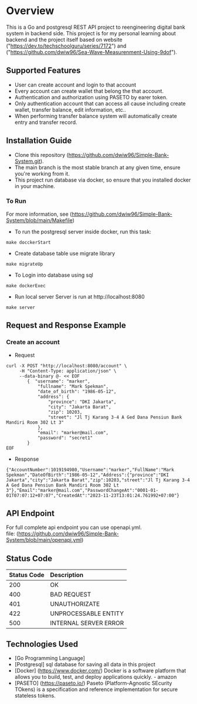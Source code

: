 # Overview
This is a Go and postgresql REST API project to reengineering digital bank system in backend side.
This project is for my personal learning about backend and the project itself based on website ("https://dev.to/techschoolguru/series/7172") and ("https://github.com/dwiw96/Sea-Wave-Measurenment-Using-9dof").

## Supported Features
* User can create account and login to that account
* Every account can create wallet that belong the that account.
* Authentication and authorization using PASETO by earer token.
* Only authentication account that can access all cause including create wallet, transfer balance, edit information, etc..
* When performing transfer balance system will automatically create entry and transfer record.

## Installation Guide
* Clone this repository (https://github.com/dwiw96/Simple-Bank-System.git).
* The main branch is the most stable branch at any given time, ensure you're working from it.
* This project run database via docker, so ensure that you installed docker in your machine.

### To Run
For more information, see (https://github.com/dwiw96/Simple-Bank-System/blob/main/Makefile)
* To run the postgresql server inside docker, run this task:
```
make docckerStart
```
* Create database table use migrate library
```
make migrateUp
```
* To Login into database using sql
```
make dockerExec
```
* Run local server
Server is run at http://localhost:8080
```
make server
```

## Request and Response Example
### Create an account
* Request
```
curl -X POST "http://localhost:8080/account" \
     -H "Content-Type: application/json" \
     --data-binary @- << EOF
        {  "username": "marker",
            "fullname": "Mark Spekman",
            "date_of_birth": "1986-05-12",
            "address": {
                "province": "DKI Jakarta",
                "city": "Jakarta Barat",
                "zip": 10203,
                "street": "Jl Tj Karang 3-4 A Ged Dana Pensiun Bank Mandiri Room 302 Lt 3"
            },
            "email": "marker@mail.com",
            "password": "secret1"
        }
EOF
```
* Response
```
{"AccountNumber":1019194980,"Username":"marker","FullName":"Mark Spekman","DateOfBirth":"1986-05-12","Address":{"province":"DKI Jakarta","city":"Jakarta Barat","zip":10203,"street":"Jl Tj Karang 3-4 A Ged Dana Pensiun Bank Mandiri Room 302 Lt 3"},"Email":"marker@mail.com","PasswordChangeAt":"0001-01-01T07:07:12+07:07","CreatedAt":"2023-11-23T13:01:24.761992+07:00"}
```

## API Endpoint
For full complete api endpoint you can use openapi.yml. <br>
file: (https://github.com/dwiw96/Simple-Bank-System/blob/main/openapi.yml)

## Status Code
| Status Code | Description |
| :--- | :--- |
| 200 | OK |
| 400 | BAD REQUEST |
| 401 | UNAUTHORIZATE |
| 422 | UNPROCESSABLE ENTITY |
| 500 | INTERNAL SERVER ERROR |

## Technologies Used
* [Go Programming Language]
* [Postgresql] sql database for saving all data in this project
* [Docker] (https://www.docker.com/) Docker is a software platform that allows you to build, test, and deploy applications quickly. - amazon
* [PASETO] (https://paseto.io/) Paseto (Platform-Agnostic SEcurity TOkens) is a specification and reference implementation for secure stateless tokens.
